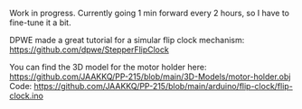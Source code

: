 Work in progress. Currently going 1 min forward every 2 hours, so I have to fine-tune it a bit.

DPWE made a great tutorial for a simular flip clock mechanism: https://github.com/dpwe/StepperFlipClock

You can find the 3D model for the motor holder here: https://github.com/JAAKKQ/PP-215/blob/main/3D-Models/motor-holder.obj
Code: https://github.com/JAAKKQ/PP-215/blob/main/arduino/flip-clock/flip-clock.ino
